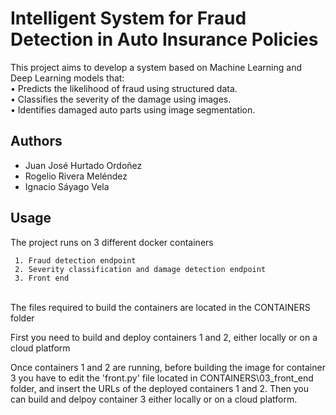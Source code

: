 
# Intelligent System for Fraud Detection in Auto Insurance Policies

This project aims to develop a system based on Machine Learning and Deep Learning models that:\
•	Predicts the likelihood of fraud using structured data.\
•	Classifies the severity of the damage using images.\
•	Identifies damaged auto parts using image segmentation.




## Authors

- Juan José Hurtado Ordoñez
- Rogelio Rivera Meléndez
- Ignacio Sáyago Vela




## Usage

The project runs on 3 different docker containers

     1. Fraud detection endpoint
     2. Severity classification and damage detection endpoint
     3. Front end

\
The files required to build the containers are located in the CONTAINERS folder

First you need to build and deploy containers 1 and 2, either locally or on a cloud platform

Once containers 1 and 2 are running, before building the image for container 3 you have to edit the 'front.py' file located in CONTAINERS\03_front_end folder, and insert the URLs of the deployed containers 1 and 2. Then you can build and delpoy container 3 either locally or on a cloud platform.
